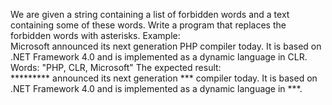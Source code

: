 We are given a string containing a list of forbidden words and a text containing some of these words. Write a program that replaces the forbidden words with asterisks. Example:
</br>Microsoft announced its next generation PHP compiler today. It is based on .NET Framework 4.0 and is implemented as a dynamic language in CLR.
</br>Words: "PHP, CLR, Microsoft"
		The expected result:
</br>********* announced its next generation *** compiler today. It is based on .NET Framework 4.0 and is implemented as a dynamic language in ***.

